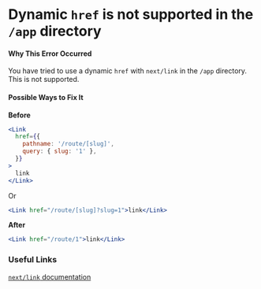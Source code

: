 # Dynamic `href` is not supported in the `/app` directory

#### Why This Error Occurred

You have tried to use a dynamic `href` with `next/link` in the `/app` directory. This is not supported.

#### Possible Ways to Fix It

**Before**

```jsx
<Link
  href={{
    pathname: '/route/[slug]',
    query: { slug: '1' },
  }}
>
  link
</Link>
```

Or

```jsx
<Link href="/route/[slug]?slug=1">link</Link>
```

**After**

```jsx
<Link href="/route/1">link</Link>
```

### Useful Links

[`next/link` documentation](https://beta.nextjs.org/docs/api-reference/components/link#href)

